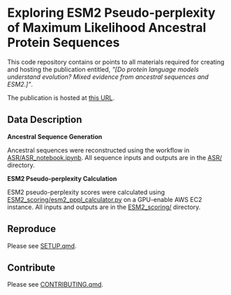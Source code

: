 
# Exploring ESM2 Pseudo-perplexity of Maximum Likelihood Ancestral Protein Sequences

This code repository contains or points to all materials required for creating and hosting the publication entitled, *"[Do protein language models understand evolution?  Mixed evidence from ancestral sequences and ESM2.]"*.

The publication is hosted at [this URL]([https://arcadia-science.github.io/2025-asr-plms/]).

## Data Description

**Ancestral Sequence Generation**

Ancestral sequences were reconstructed using the workflow in [ASR/ASR_notebook.ipynb](ASR/ASR_notebook.ipynb).  All sequence inputs and outputs are in the [ASR/](ASR/) directory.

**ESM2 Pseudo-perplexity Calculation**

ESM2 pseudo-perplexity scores were calculated using [ESM2_scoring/esm2_pppl_calculator.py](ESM2_scoring/esm2_pppl_calculator.py) on a GPU-enable AWS EC2 instance. All inputs and outputs are in the [ESM2_scoring/](ESM2_scoring/) directory.

## Reproduce

Please see [SETUP.qmd](SETUP.qmd).

## Contribute

Please see [CONTRIBUTING.qmd](CONTRIBUTING.qmd).
